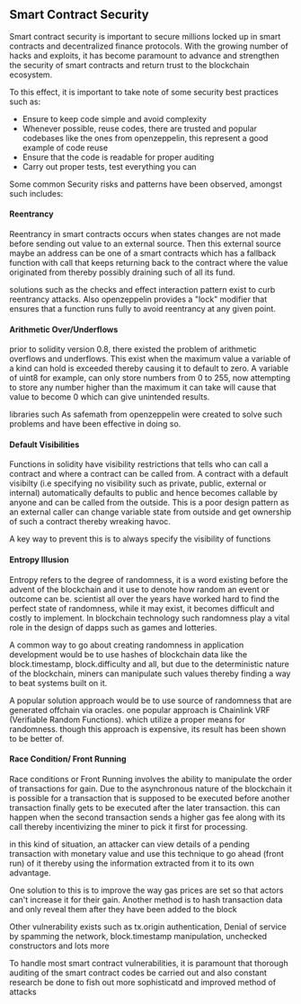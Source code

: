 ## Smart Contract Security

Smart contract security is important to secure millions locked up in smart contracts and decentralized finance protocols. With the growing number of hacks and exploits, it has become paramount to advance and strengthen the security of smart contracts and return trust to the blockchain ecosystem.

To this effect, it is important to take note of some security best practices such as:

- Ensure to keep code simple and avoid complexity
- Whenever possible, reuse codes, there are trusted and popular codebases like the ones from openzeppelin, this represent a good example of code reuse
- Ensure that the code is readable for proper auditing
- Carry out proper tests, test everything you can

Some common Security risks and patterns have been observed, amongst such includes:

#### Reentrancy

Reentrancy in smart contracts occurs when states changes are not made before sending out value to an external source. Then this external source maybe an address can be one of a smart contracts which has a fallback function with call that keeps returning back to the contract where the value originated from thereby possibly draining such of all its fund.

solutions such as the checks and effect interaction pattern exist to curb reentrancy attacks.
Also openzeppelin provides a "lock" modifier that ensures that a function runs fully to avoid reentrancy at any given point.

#### Arithmetic Over/Underflows

prior to solidity version 0.8, there existed the problem of arithmetic overflows and underflows. This exist when the maximum value a variable of a kind can hold is exceeded thereby causing it to default to zero. A variable of uint8 for example, can only store numbers from 0 to 255, now attempting to store any number higher than the maximum it can take will cause that value to become 0 which can give unintended results.

libraries such As safemath from openzeppelin were created to solve such problems and have been effective in doing so.

#### Default Visibilities

Functions in solidity have visibility restrictions that tells who can call a contract and where a contract can be called from. A contract with a default visibilty (i.e specifying no visibility such as private, public, external or internal) automatically defaults to public and hence becomes callable by anyone and can be called from the outside. This is a poor design pattern as an external caller can change variable state from outside and get ownership of such a contract thereby wreaking havoc.

A key way to prevent this is to always specify the visibility of functions

#### Entropy Illusion

Entropy refers to the degree of randomness, it is a word existing before the advent of the blockchain and it use to denote how random an event or outcome can be. scientist all over the years have worked hard to find the perfect state of randomness, while it may exist, it becomes difficult and costly to implement. In blockchain technology such randomness play a vital role in the design of dapps such as games and lotteries.

A common way to go about creating randomness in application development would be to use hashes of blockchain data like the block.timestamp, block.difficulty and all, but due to the deterministic nature of the blockchain, miners can manipulate such values thereby finding a way to beat systems built on it.

A popular solution approach would be to use source of randomness that are generated offchain via oracles. one popular approach is Chainlink VRF (Verifiable Random Functions). which utilize a proper means for randomness. though this approach is expensive, its result has been shown to be better of.

#### Race Condition/ Front Running

Race conditions or Front Running involves the ability to manipulate the order of transactions for gain. Due to the asynchronous nature of the blockchain it is possible for a transaction that is supposed to be executed before another transaction finally gets to be executed after the later transaction. this can happen when the second transaction sends a higher gas fee along with its call thereby incentivizing the miner to pick it first for processing.

in this kind of situation, an attacker can view details of a pending transaction with monetary value and use this technique to go ahead (front run) of it thereby using the information extracted from it to its own advantage.

One solution to this is to improve the way gas prices are set so that actors can't increase it for their gain. Another method is to hash transaction data and only reveal them after they have been added to the block


Other vulnerability exists such as tx.origin authentication, Denial of service by spamming the network, block.timestamp manipulation, unchecked constructors and lots more

To handle most smart contract vulnerabilities, it is paramount that thorough auditing of the smart contract codes be carried out and also constant research be done to fish out more sophisticatd and improved method of attacks
